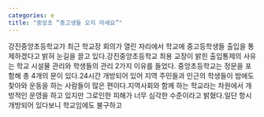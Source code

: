 ```yaml
---
categories: e
title: "중앙초 “중고생들 오지 마세요”"
---
```

강진중앙초등학교가 최근 학교장 회의가 열린 자리에서 학교에 중고등학생들 출입을 통제하겠다고 밝혀 눈길을 끌고 있다.강진중앙초등학교 최용 교장이 밝힌 출입통제의 사유는 학교 시설물 관리와 학생들의 관리 2가지 이유를 들었다. 중앙초등학교는 정문을 포함해 총 4개의 문이 있다.24시간 개방되어 있어 지역 주민들과 인근의 학생들이 밤에도 찾아와 운동을 하는 사람들이 많은 편이다.지역사회와 함께 하는 학교라는 차원에서 개방적인 운영을 하고 있지만 그로인한 피해가 너무 심각한 수준이라고 밝혔다.일단 항시 개방되어 있다보니 학교임에도 불구하고